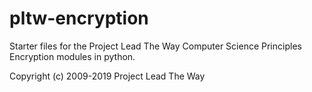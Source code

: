 # pltw-encryption
Starter files for the Project Lead The Way Computer Science Principles Encryption modules in python.

Copyright (c) 2009-2019 Project Lead The Way
